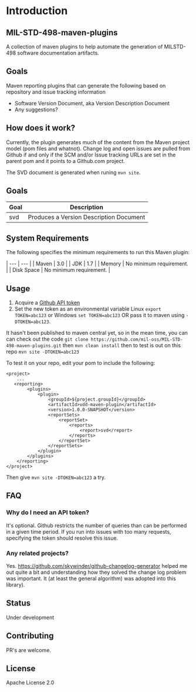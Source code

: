 # Introduction

## MIL-STD-498-maven-plugins

A collection of maven plugins to help automate the generation of MILSTD-498 software documentation artifacts.

## Goals

Maven reporting plugins that can generate the following based on repository and issue tracking information

 - Software Version Document, aka Version Description Document
 - Any suggestions?
 
## How does it work?

Currently, the plugin generates much of the content from the Maven project model (pom files and whatnot). 
Change log and open issues are pulled from Github if and only if the SCM and/or Issue tracking URLs are set in the
parent pom and it points to a Github.com project.

The SVD document is generated when runing `mvn site`.

## Goals

| Goal | Description |
| --- | ---- |
| svd | Produces a Version Description Document |

## System Requirements

The following specifies the minimum requirements to run this Maven plugin:

| --- | --- |
| Maven	| 3.0 |
| JDK	| 1.7 |
| Memory | No minimum requirement. |
| Disk Space | No minimum requirement. |


## Usage

1. Acquire a [Github API token](https://github.com/settings/tokens)
2. Set the new token as an environmental variable Linux `export TOKEN=abc123` or Windows `set TOKEN=abc123` OR pass it to maven using `-DTOKEN=abc123`.

It hasn't been published to maven central yet, so in the mean time, you can can check out the code
`git clone https://github.com/mil-oss/MIL-STD-498-maven-plugins.git`
then
`mvn clean install`
then to test is out on this repo
`mvn site -DTOKEN=abc123`

To test it on your repo, edit your pom to include the following:

    <project>
        ...
       <reporting>
            <plugins>
                <plugin>
                    <groupId>${project.groupId}</groupId>
                    <artifactId>vdd-maven-plugin</artifactId>
                    <version>1.0.0-SNAPSHOT</version>
                    <reportSets>
                        <reportSet>
                            <reports>
                                <report>svd</report>
                            </reports>
                        </reportSet>
                    </reportSets>
                </plugin>
            </plugins>
        </reporting>
    </project>

Then give `mvn site -DTOKEN=abc123` a try.

## FAQ

### Why do I need an API token?

It's optional. Github restricts the number of queries than can be performed in a given time period. If you run into issues with too many requests, specifying the token should resolve this issue.

### Any related projects?

Yes. https://github.com/skywinder/github-changelog-generator helped me out quite a bit and understanding how they solved the change log problem was important. It (at least the general algorithm) was adopted into this library).

## Status

Under development

## Contributing
 
PR's are welcome. 


## License

Apache License 2.0
